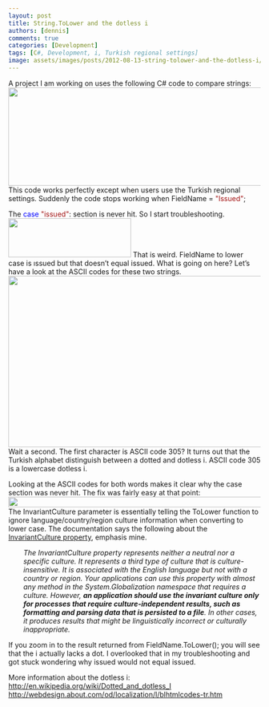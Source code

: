 ```yaml
---
layout: post
title: String.ToLower and the dotless i
authors: [dennis]
comments: true
categories: [Development]
tags: [C#, Development, i, Turkish regional settings]
image: assets/images/posts/2012-08-13-string-tolower-and-the-dotless-i/string.tolower-and-the-dotless-i-feature-image.png
---
```

A project I am working on uses the following C# code to compare strings:
<a href="{{site.baseurl}}/assets/images/posts/2012-08-13-string-tolower-and-the-dotless-i/code_fragment.png"><img class="alignnone size-full wp-image-1755" title="code_fragment" src="{{site.baseurl}}/assets/images/posts/2012-08-13-string-tolower-and-the-dotless-i/code_fragment.png" alt="" width="532" height="196" /></a>
This code works perfectly except when users use the Turkish regional settings. Suddenly the code stops working when FieldName = <span style="color: #a31515;">"Issued"</span>;

The <span style="color: #0000ff;">case</span><span style="color: #a31515;"> "issued"</span>: section is never hit. So I start troubleshooting.
<a href="{{site.baseurl}}/assets/images/posts/2012-08-13-string-tolower-and-the-dotless-i/troubleshoot.png"><img class="alignnone size-full wp-image-1756" title="troubleshoot" src="{{site.baseurl}}/assets/images/posts/2012-08-13-string-tolower-and-the-dotless-i/troubleshoot.png" alt="" width="245" height="78" /></a>
That is weird. FieldName to lower case is ıssued but that doesn’t equal issued. What is going on here? Let’s have a look at the ASCII codes for these two strings.
<a href="{{site.baseurl}}/assets/images/posts/2012-08-13-string-tolower-and-the-dotless-i/ASCII.png"><img class="alignnone size-full wp-image-1757" title="ASCII" src="{{site.baseurl}}/assets/images/posts/2012-08-13-string-tolower-and-the-dotless-i/ASCII.png" alt="" width="677" height="342" /></a>
Wait a second. The first character is ASCII code 305? It turns out that the Turkish alphabet distinguish between a dotted and dotless i. ASCII code 305 is a lowercase dotless i.

Looking at the ASCII codes for both words makes it clear why the case section was never hit. The fix was fairly easy at that point:
<a href="{{site.baseurl}}/assets/images/posts/2012-08-13-string-tolower-and-the-dotless-i/solution.png"><img class="alignnone size-full wp-image-1758" title="solution" src="{{site.baseurl}}/assets/images/posts/2012-08-13-string-tolower-and-the-dotless-i/solution.png" alt="" width="548" height="21" /></a>
The InvariantCulture parameter is essentially telling the ToLower function to ignore language/country/region culture information when converting to lower case. The documentation says the following about the <a href="http://msdn.microsoft.com/en-us/library/4c5zdc6a.aspx">InvariantCulture property</a>, emphasis mine.
<p style="padding-left: 30px;"><em>The InvariantCulture property represents neither a neutral nor a specific culture. It represents a third type of culture that is culture-insensitive. It is associated with the English language but not with a country or region. Your applications can use this property with almost any method in the System.Globalization namespace that requires a culture. However, <strong>an application should use the invariant culture only for processes that require culture-independent results, such as formatting and parsing data that is persisted to a file</strong>. In other cases, it produces results that might be linguistically incorrect or culturally inappropriate.</em></p>
If you zoom in to the result returned from FieldName.ToLower(); you will see that the i actually lacks a dot. I overlooked that in my troubleshooting and got stuck wondering why issued would not equal issued.

More information about the dotless i:
<a href="http://webdesign.about.com/od/localization/l/blhtmlcodes-tr.htm">http://en.wikipedia.org/wiki/Dotted_and_dotless_I
http://webdesign.about.com/od/localization/l/blhtmlcodes-tr.htm</a>
